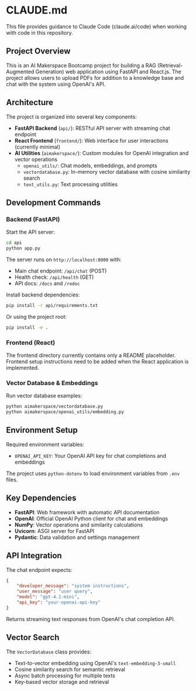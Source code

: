 # CLAUDE.md

This file provides guidance to Claude Code (claude.ai/code) when working with code in this repository.

## Project Overview

This is an AI Makerspace Bootcamp project for building a RAG (Retrieval-Augmented Generation) web application using FastAPI and React.js. The project allows users to upload PDFs for addition to a knowledge base and chat with the system using OpenAI's API.

## Architecture

The project is organized into several key components:

- **FastAPI Backend** (`api/`): RESTful API server with streaming chat endpoint
- **React Frontend** (`frontend/`): Web interface for user interactions (currently minimal)  
- **AI Utilities** (`aimakerspace/`): Custom modules for OpenAI integration and vector operations
  - `openai_utils/`: Chat models, embeddings, and prompts
  - `vectordatabase.py`: In-memory vector database with cosine similarity search
  - `text_utils.py`: Text processing utilities

## Development Commands

### Backend (FastAPI)

Start the API server:
```bash
cd api
python app.py
```

The server runs on `http://localhost:8000` with:
- Main chat endpoint: `/api/chat` (POST)
- Health check: `/api/health` (GET)
- API docs: `/docs` and `/redoc`

Install backend dependencies:
```bash
pip install -r api/requirements.txt
```

Or using the project root:
```bash
pip install -e .
```

### Frontend (React)

The frontend directory currently contains only a README placeholder. Frontend setup instructions need to be added when the React application is implemented.

### Vector Database & Embeddings

Run vector database examples:
```bash
python aimakerspace/vectordatabase.py
python aimakerspace/openai_utils/embedding.py
```

## Environment Setup

Required environment variables:
- `OPENAI_API_KEY`: Your OpenAI API key for chat completions and embeddings

The project uses `python-dotenv` to load environment variables from `.env` files.

## Key Dependencies

- **FastAPI**: Web framework with automatic API documentation
- **OpenAI**: Official OpenAI Python client for chat and embeddings
- **NumPy**: Vector operations and similarity calculations
- **Uvicorn**: ASGI server for FastAPI
- **Pydantic**: Data validation and settings management

## API Integration

The chat endpoint expects:
```json
{
    "developer_message": "system instructions",
    "user_message": "user query", 
    "model": "gpt-4.1-mini",
    "api_key": "your-openai-api-key"
}
```

Returns streaming text responses from OpenAI's chat completion API.

## Vector Search

The `VectorDatabase` class provides:
- Text-to-vector embedding using OpenAI's `text-embedding-3-small`
- Cosine similarity search for semantic retrieval
- Async batch processing for multiple texts
- Key-based vector storage and retrieval